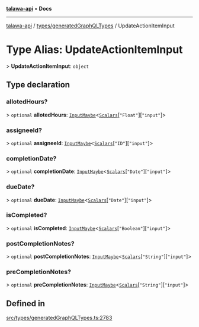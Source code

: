 [**talawa-api**](../../../README.md) • **Docs**

***

[talawa-api](../../../modules.md) / [types/generatedGraphQLTypes](../README.md) / UpdateActionItemInput

# Type Alias: UpdateActionItemInput

\> **UpdateActionItemInput**: `object`

## Type declaration

### allotedHours?

\> `optional` **allotedHours**: [`InputMaybe`](InputMaybe.md)\<[`Scalars`](Scalars.md)\[`"Float"`\]\[`"input"`\]\>

### assigneeId?

\> `optional` **assigneeId**: [`InputMaybe`](InputMaybe.md)\<[`Scalars`](Scalars.md)\[`"ID"`\]\[`"input"`\]\>

### completionDate?

\> `optional` **completionDate**: [`InputMaybe`](InputMaybe.md)\<[`Scalars`](Scalars.md)\[`"Date"`\]\[`"input"`\]\>

### dueDate?

\> `optional` **dueDate**: [`InputMaybe`](InputMaybe.md)\<[`Scalars`](Scalars.md)\[`"Date"`\]\[`"input"`\]\>

### isCompleted?

\> `optional` **isCompleted**: [`InputMaybe`](InputMaybe.md)\<[`Scalars`](Scalars.md)\[`"Boolean"`\]\[`"input"`\]\>

### postCompletionNotes?

\> `optional` **postCompletionNotes**: [`InputMaybe`](InputMaybe.md)\<[`Scalars`](Scalars.md)\[`"String"`\]\[`"input"`\]\>

### preCompletionNotes?

\> `optional` **preCompletionNotes**: [`InputMaybe`](InputMaybe.md)\<[`Scalars`](Scalars.md)\[`"String"`\]\[`"input"`\]\>

## Defined in

[src/types/generatedGraphQLTypes.ts:2783](https://github.com/PalisadoesFoundation/talawa-api/blob/c952c7a3bfd4b8b910fbae10313f5402ade5a9d4/src/types/generatedGraphQLTypes.ts#L2783)
